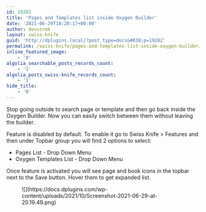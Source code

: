 ```yaml
---
id: 19282
title: 'Pages and Templates list inside Oxygen Builder'
date: '2021-06-29T18:20:17+00:00'
author: devusrmk
layout: swiss-knife
guid: 'http://dplugins.local/?post_type=docs&#038;p=19282'
permalink: /swiss-knife/pages-and-templates-list-inside-oxygen-builder/
inline_featured_image:
    - '0'
algolia_searchable_posts_records_count:
    - '1'
algolia_posts_swiss-knife_records_count:
    - '1'
hide_title:
    - '0'
---
```


Stop going outside to search page or template and then go back inside the Oxygen Builder. Now you can easily switch between them without leaving the builder.

Feature is disabled by default. To enable it go to Swiss Knife &gt; Features and then under Topbar group you will find 2 options to select:

- Pages List - Drop Down Menu
- Oxygen Templates List - Drop Down Menu

Once feature is activated you will see page and book icons in the topbar next to the Save button. Hover them to get expanded list.

<figure class="wp-block-image size-full">![](https://docs.dplugins.com/wp-content/uploads/2021/10/Screenshot-2021-06-29-at-20.19.49.png)</figure>